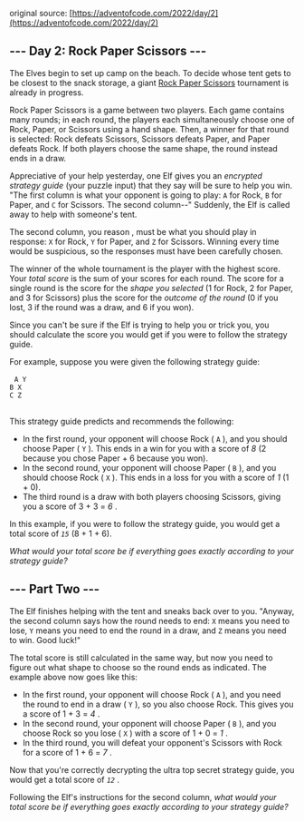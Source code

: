 original source: [https://adventofcode.com/2022/day/2](https://adventofcode.com/2022/day/2)
## --- Day 2: Rock Paper Scissors ---
 The Elves begin to set up camp on the beach. To decide whose tent gets to be closest to the snack storage, a giant  [Rock Paper Scissors](https://en.wikipedia.org/wiki/Rock_paper_scissors)  tournament is already in progress.
 
 Rock Paper Scissors is a game between two players. Each game contains many rounds; in each round, the players each simultaneously choose one of Rock, Paper, or Scissors using a hand shape. Then, a winner for that round is selected: Rock defeats Scissors, Scissors defeats Paper, and Paper defeats Rock. If both players choose the same shape, the round instead ends in a draw.
 
 Appreciative of your help yesterday, one Elf gives you an  <em>encrypted strategy guide</em>  (your puzzle input) that they say will be sure to help you win. "The first column is what your opponent is going to play:  <code>A</code>  for Rock,  <code>B</code>  for Paper, and  <code>C</code>  for Scissors. The second column--" Suddenly, the Elf is called away to help with someone's tent.
 
 The second column,  you reason , must be what you should play in response:  <code>X</code>  for Rock,  <code>Y</code>  for Paper, and  <code>Z</code>  for Scissors. Winning every time would be suspicious, so the responses must have been carefully chosen.
 
 The winner of the whole tournament is the player with the highest score. Your  <em>total score</em>  is the sum of your scores for each round. The score for a single round is the score for the  <em>shape you selected</em>  (1 for Rock, 2 for Paper, and 3 for Scissors) plus the score for the  <em>outcome of the round</em>  (0 if you lost, 3 if the round was a draw, and 6 if you won).
 
 Since you can't be sure if the Elf is trying to help you or trick you, you should calculate the score you would get if you were to follow the strategy guide.
 
 For example, suppose you were given the following strategy guide:
 
 <pre>
 <code>A Y
B X
C Z
</code> 
</pre>
 
 This strategy guide predicts and recommends the following:
 
 
  - In the first round, your opponent will choose Rock ( <code>A</code> ), and you should choose Paper ( <code>Y</code> ). This ends in a win for you with a score of  <em>8</em>  (2 because you chose Paper + 6 because you won). 
  - In the second round, your opponent will choose Paper ( <code>B</code> ), and you should choose Rock ( <code>X</code> ). This ends in a loss for you with a score of  <em>1</em>  (1 + 0). 
  - The third round is a draw with both players choosing Scissors, giving you a score of 3 + 3 =  <em>6</em> . 
 
 In this example, if you were to follow the strategy guide, you would get a total score of  <code><em>15</em></code>  (8 + 1 + 6).
 
 <em>What would your total score be if everything goes exactly according to your strategy guide?</em>
 

## --- Part Two ---
 The Elf finishes helping with the tent and sneaks back over to you. "Anyway, the second column says how the round needs to end:  <code>X</code>  means you need to lose,  <code>Y</code>  means you need to end the round in a draw, and  <code>Z</code>  means you need to win. Good luck!"
 
 The total score is still calculated in the same way, but now you need to figure out what shape to choose so the round ends as indicated. The example above now goes like this:
 
 
  - In the first round, your opponent will choose Rock ( <code>A</code> ), and you need the round to end in a draw ( <code>Y</code> ), so you also choose Rock. This gives you a score of 1 + 3 =  <em>4</em> . 
  - In the second round, your opponent will choose Paper ( <code>B</code> ), and you choose Rock so you lose ( <code>X</code> ) with a score of 1 + 0 =  <em>1</em> . 
  - In the third round, you will defeat your opponent's Scissors with Rock for a score of 1 + 6 =  <em>7</em> . 
 
 Now that you're correctly decrypting the ultra top secret strategy guide, you would get a total score of  <code><em>12</em></code> .
 
 Following the Elf's instructions for the second column,  <em>what would your total score be if everything goes exactly according to your strategy guide?</em>
 

